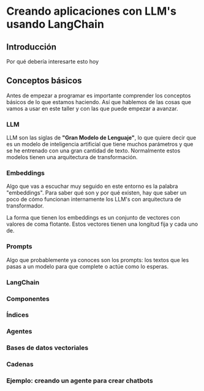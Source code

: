 # Creando aplicaciones con LLM's usando LangChain

## Introducción

Por qué debería interesarte esto hoy

## Conceptos básicos

Antes de empezar a programar es importante comprender los conceptos básicos de lo que estamos haciendo. Así que hablemos de las cosas que vamos a usar en este taller y con las que puede empezar a avanzar.

### LLM

LLM son las siglas de **"Gran Modelo de Lenguaje"**, lo que quiere decir que es un modelo de inteligencia artificial que tiene muchos parámetros y que se he entrenado con una gran cantidad de texto. Normalmente estos modelos tienen una arquitectura de transformación.

### Embeddings

Algo que vas a escuchar muy seguido en este entorno es la palabra "embeddings". Para saber qué son y por qué existen, hay que saber un poco de cómo funcionan internamente los LLM's con arquitectura de transformador.

La forma que tienen los embeddings es un conjunto de vectores con valores de coma flotante. Estos vectores tienen una longitud fija y cada uno de.

### Prompts

Algo que probablemente ya conoces son los prompts: los textos que les pasas a un modelo para que complete o actúe como lo esperas.

### LangChain

### Componentes

### Índices

### Agentes

### Bases de datos vectoriales

### Cadenas

### Ejemplo: creando un agente para crear chatbots

